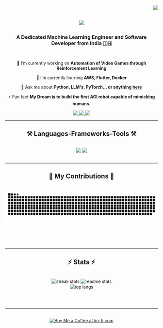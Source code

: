 <img align="right" src="https://visitor-badge.laobi.icu/badge?page_id=esh-07.esh-07" />

<h1 align="center">
    <img src="https://readme-typing-svg.herokuapp.com/?font=Righteous&size=35&center=true&vCenter=true&width=800&height=70&duration=4000&lines=Machine+Learning+Engineer+,+Software+Engineer;+I'm+Eshaan+Chaturvedi!👋;" />
</h1>

<h3 align="center">A Dedicated Machine Learning Engineer and Software Developer from India 🇮🇳</h3>

<br/>

<div align="center">
 
 🔭 I’m currently working on **Automation of Video Games through Reinforcement Learning**
 
 🌱 I’m currently learning **AWS, Flutter, Docker**

💬 Ask me about **Python, LLM's, PyTorch... or anything [here](https://github.com/esh-07/Portfolio)**

⚡ Fun fact **My Dream is to build the first AGI robot capable of mimicking humans.**

 </div>
 
<div align="center"> 
  <a href="mailto:echaturvedi@wisc.edu">
    <img src="https://img.shields.io/badge/Gmail-333333?style=for-the-badge&logo=gmail&logoColor=red" />
  </a>
  <a href="https://www.linkedin.com/in/eshaan-chaturvedi-9718851a1/" target="_blank">
    <img src="https://img.shields.io/badge/LinkedIn-0077B5?style=for-the-badge&logo=linkedin&logoColor=white" target="_blank" />
  </a>
  <a href="https://github.com/esh-07/Portfolio" target="_blank">
     <img src="https://img.shields.io/badge/Portfolio-FF5722?style=for-the-badge&logo=todoist&logoColor=white" target="_blank" /> <!-- sqlite, safari, google-chrome are other good icon options -->
  </a>
</div>

 <hr/>
 
<h2 align="center">⚒️ Languages-Frameworks-Tools ⚒️</h2>
<br/>
<div align="center">
    <img src="https://skillicons.dev/icons?i=react,html,css,vscode,tailwind,git,r,flutter,sqlite,windows,ubuntu" />
    <img src="https://skillicons.dev/icons?i=nodejs,python,javascript,typescript,cpp,cs,java,mysql,flask,docker,aws,azure,idea,linux" />
</div>
<br/>
<hr/>

<div align="center">
  <h2>🐍 My Contributions 🐍</h2>
  <br>
  <img alt="snake eating my contributions" src="https://raw.githubusercontent.com/esh-07/esh-07/output/github-contribution-grid-snake.svg" />
  
  <br/><br/><br/>
</div>

<hr/>

<h2 align="center">⚡ Stats ⚡</h2>
<br>
<div align=center>
  <img width=390 src="https://github-readme-streak-stats-esh-07.vercel.app/?user=esh-07&count_private=true&theme=react&border_radius=10" alt="streak stats"/>
  <img width=390 src="https://github-readme-stats-esh-07.vercel.app/api?username=esh-07&count_private=true&show_icons=true&theme=react&rank_icon=github&border_radius=10" alt="readme stats" />
  <br/>
  <img width=325 align="center" src="https://github-readme-stats-esh-07.vercel.app/api/top-langs/?username=esh-07&hide=HTML&langs_count=8&layout=compact&theme=react&border_radius=10&size_weight=0.5&count_weight=0.5&exclude_repo=github-readme-stats" alt="top langs" />
</div>

<br/><br/>

<hr/>

<br/>

<div align="center">
<a href='https://ko-fi.com/V7V4RAK9C' target='_blank'><img height='64' style='border:0px;height:64px;' src='https://storage.ko-fi.com/cdn/kofi1.png?v=3' border='0' alt='Buy Me a Coffee at ko-fi.com' /></a>
</div>

<br/>
